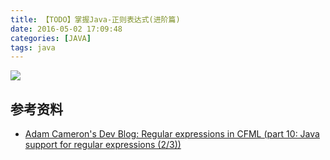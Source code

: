 ```yaml
---
title: 【TODO】掌握Java-正则表达式(进阶篇)
date: 2016-05-02 17:09:48
categories: [JAVA]
tags: java
---
```


![](/img/java/regex.png)

































## 参考资料
- [Adam Cameron's Dev Blog: Regular expressions in CFML (part 10: Java support for regular expressions (2/3))](http://blog.adamcameron.me/2013/04/regular-expressions-in-coldfusion-part.html)

